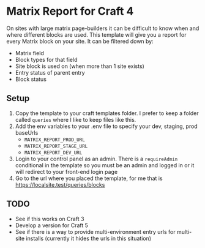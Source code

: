# Matrix Report for Craft 4

On sites with large matrix page-builders it can be difficult to know when and where different blocks are used. This template will give you a report for every Matrix block on your site. It can be filtered down by:
- Matrix field
- Block types for that field
- Site block is used on (when more than 1 site exists)
- Entry status of parent entry
- Block status

## Setup
1. Copy the template to your craft templates folder. I prefer to keep a folder called `queries` where I like to keep files like this.
1. Add the env variables to your .env file to specify your dev, staging, prod baseUrls
    - `MATRIX_REPORT_PROD_URL`
    - `MATRIX_REPORT_STAGE_URL`
    - `MATRIX_REPORT_DEV_URL`
1. Login to your control panel as an admin. There is a `requireAdmin` conditional in the template so you must be an admin and logged in or it will redirect to your front-end login page
1. Go to the url where you placed the template, for me that is https://localsite.test/queries/blocks

## TODO
- See if this works on Craft 3
- Develop a version for Craft 5
- See if there is a way to provide multi-environment entry urls for multi-site installs (currently it hides the urls in this situation)